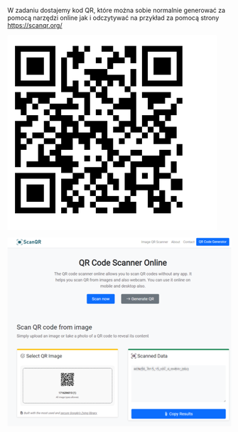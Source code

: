 W zadaniu dostajemy kod QR, które można sobie normalnie generować za pomocą narzędzi online jak i odczytywać na przykład za pomocą strony https://scanqr.org/

![Pasted image 20240611215139](attachements/Pasted%20image%2020240611215139.png)

![Pasted image 20240611215242](attachements/Pasted%20image%2020240611215242.png)